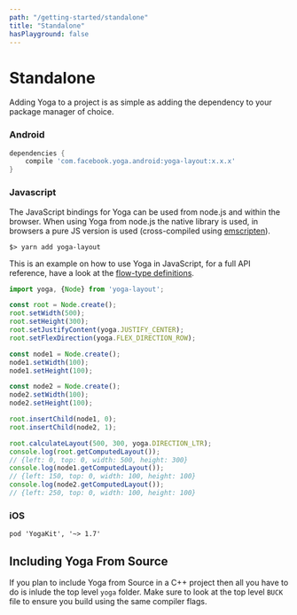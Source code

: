 ```yaml
---
path: "/getting-started/standalone"
title: "Standalone"
hasPlayground: false
---
```


# Standalone

Adding Yoga to a project is as simple as adding the dependency to your package manager of choice.

### Android

```groovy
dependencies {
	compile 'com.facebook.yoga.android:yoga-layout:x.x.x'
}
```

### Javascript

The JavaScript bindings for Yoga can be used from node.js and within the browser.
When using Yoga from node.js the native library is used, in browsers a pure JS
version is used (cross-compiled using [emscripten](http://kripken.github.io/emscripten-site/)).

```
$> yarn add yoga-layout
```

This is an example on how to use Yoga in JavaScript, for a full API reference,
have a look at the [flow-type definitions](https://github.com/facebook/yoga/blob/main/javascript/sources/entry-common.js#L123).

```js
import yoga, {Node} from 'yoga-layout';

const root = Node.create();
root.setWidth(500);
root.setHeight(300);
root.setJustifyContent(yoga.JUSTIFY_CENTER);
root.setFlexDirection(yoga.FLEX_DIRECTION_ROW);

const node1 = Node.create();
node1.setWidth(100);
node1.setHeight(100);

const node2 = Node.create();
node2.setWidth(100);
node2.setHeight(100);

root.insertChild(node1, 0);
root.insertChild(node2, 1);

root.calculateLayout(500, 300, yoga.DIRECTION_LTR);
console.log(root.getComputedLayout());
// {left: 0, top: 0, width: 500, height: 300}
console.log(node1.getComputedLayout());
// {left: 150, top: 0, width: 100, height: 100}
console.log(node2.getComputedLayout());
// {left: 250, top: 0, width: 100, height: 100}
```

### iOS

```
pod 'YogaKit', '~> 1.7'
```

## Including Yoga From Source

If you plan to include Yoga from Source in a C++ project then all you have to do is inlude
the top level `yoga` folder. Make sure to look at the top level `BUCK` file to ensure you build
using the same compiler flags.
